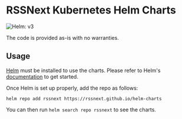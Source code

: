 # RSSNext Kubernetes Helm Charts

![Helm: v3](https://img.shields.io/static/v1?label=Helm&message=v3&color=informational&logo=helm)

The code is provided as-is with no warranties.

## Usage

[Helm](https://helm.sh) must be installed to use the charts.
Please refer to Helm's [documentation](https://helm.sh/docs/) to get started.

Once Helm is set up properly, add the repo as follows:

```console
helm repo add rssnext https://rssnext.github.io/helm-charts
```

You can then run `helm search repo rssnext` to see the charts.

